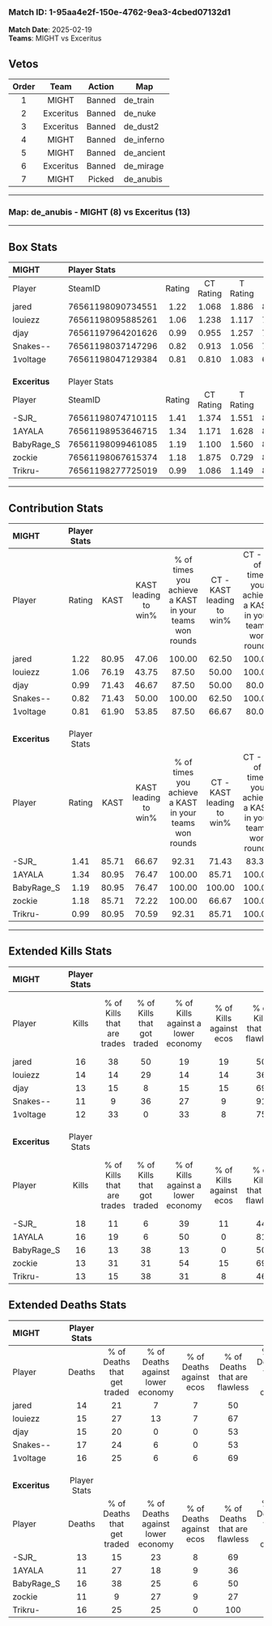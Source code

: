 ### Match ID: 1-95aa4e2f-150e-4762-9ea3-4cbed07132d1  
**Match Date**: 2025-02-19  
**Teams**: MIGHT vs Exceritus  

## Vetos  

| Order | Team | Action | Map |
| :---: | :--: | :----: | --- |
| 1 | MIGHT | Banned | de_train |
| 2 | Exceritus | Banned | de_nuke |
| 3 | Exceritus | Banned | de_dust2 |
| 4 | MIGHT | Banned | de_inferno |
| 5 | MIGHT | Banned | de_ancient |
| 6 | Exceritus | Banned | de_mirage |
| 7 | MIGHT | Picked | de_anubis |

---  

### **Map**: de_anubis - MIGHT (8) vs Exceritus (13)  
---  

## Box Stats  

| **MIGHT**     | Player Stats      |        |           |          |       |      |       |         |        |      |     |
| :- | :- | :-: | :-: | :-: | :-: | :-: | :-: | :-: | :-: | :-: | :-: |
| Player        | SteamID           | Rating | CT Rating | T Rating | KAST  | ADR  | Kills | Assists | Deaths | K/D  | HS% |
| jared         | 76561198090734551 |  1.22  |   1.068   |  1.886   | 80.95 | 78.7 |  16   |    3    |   14   | 1.14 | 56  |
| louiezz       | 76561198095885261 |  1.06  |   1.238   |  1.117   | 76.19 | 73.1 |  14   |    2    |   15   | 0.93 | 50  |
| djay          | 76561197964201626 |  0.99  |   0.955   |  1.257   | 71.43 | 71.1 |  13   |    6    |   15   | 0.87 | 46  |
| Snakes--      | 76561198037147296 |  0.82  |   0.913   |  1.056   | 71.43 | 62.0 |  11   |    4    |   17   | 0.65 | 63  |
| 1voltage      | 76561198047129384 |  0.81  |   0.810   |  1.083   | 61.90 | 62.4 |  12   |    2    |   16   | 0.75 | 33  |
|               |                   |        |           |          |       |      |       |         |        |      |     |
|               |                   |        |           |          |       |      |       |         |        |      |     |
|               |                   |        |           |          |       |      |       |         |        |      |     |
| **Exceritus** | Player Stats      |        |           |          |       |      |       |         |        |      |     |
| Player        | SteamID           | Rating | CT Rating | T Rating | KAST  | ADR  | Kills | Assists | Deaths | K/D  | HS% |
| -SJR_         | 76561198074710115 |  1.41  |   1.374   |  1.551   | 85.71 | 89.8 |  18   |    5    |   13   | 1.38 | 61  |
| 1AYALA        | 76561198953646715 |  1.34  |   1.171   |  1.628   | 80.95 | 86.1 |  16   |    7    |   11   | 1.45 | 56  |
| BabyRage_S    | 76561198099461085 |  1.19  |   1.100   |  1.560   | 80.95 | 83.1 |  16   |    4    |   16   | 1.00 | 56  |
| zockie        | 76561198067615374 |  1.18  |   1.875   |  0.729   | 85.71 | 67.6 |  13   |    4    |   11   | 1.18 | 61  |
| Trikru-       | 76561198277725019 |  0.99  |   1.086   |  1.149   | 80.95 | 62.1 |  13   |    3    |   16   | 0.81 | 53  |
---  

## Contribution Stats  

| **MIGHT**     | Player Stats |       |                      |                                                        |                           |                                                             |                          |                                                            |
| :- | :-: | :-: | :-: | :-: | :-: | :-: | :-: | :-: |
| Player        |    Rating    | KAST  | KAST leading to win% | % of times you achieve a KAST in your teams won rounds | CT - KAST leading to win% | CT - % of times you achieve a KAST in your teams won rounds | T - KAST leading to win% | T - % of times you achieve a KAST in your teams won rounds |
| jared         |     1.22     | 80.95 |        47.06         |                         100.00                         |           62.50           |                           100.00                            |          33.33           |                           100.00                           |
| louiezz       |     1.06     | 76.19 |        43.75         |                         87.50                          |           50.00           |                           100.00                            |          33.33           |                           66.67                            |
| djay          |     0.99     | 71.43 |        46.67         |                         87.50                          |           50.00           |                            80.00                            |          42.86           |                           100.00                           |
| Snakes--      |     0.82     | 71.43 |        50.00         |                         100.00                         |           62.50           |                           100.00                            |          37.50           |                           100.00                           |
| 1voltage      |     0.81     | 61.90 |        53.85         |                         87.50                          |           66.67           |                            80.00                            |          42.86           |                           100.00                           |
|               |              |       |                      |                                                        |                           |                                                             |                          |                                                            |
|               |              |       |                      |                                                        |                           |                                                             |                          |                                                            |
|               |              |       |                      |                                                        |                           |                                                             |                          |                                                            |
| **Exceritus** | Player Stats |       |                      |                                                        |                           |                                                             |                          |                                                            |
| Player        |    Rating    | KAST  | KAST leading to win% | % of times you achieve a KAST in your teams won rounds | CT - KAST leading to win% | CT - % of times you achieve a KAST in your teams won rounds | T - KAST leading to win% | T - % of times you achieve a KAST in your teams won rounds |
| -SJR_         |     1.41     | 85.71 |        66.67         |                         92.31                          |           71.43           |                            83.33                            |          63.64           |                           100.00                           |
| 1AYALA        |     1.34     | 80.95 |        76.47         |                         100.00                         |           85.71           |                           100.00                            |          70.00           |                           100.00                           |
| BabyRage_S    |     1.19     | 80.95 |        76.47         |                         100.00                         |          100.00           |                           100.00                            |          63.64           |                           100.00                           |
| zockie        |     1.18     | 85.71 |        72.22         |                         100.00                         |           66.67           |                           100.00                            |          77.78           |                           100.00                           |
| Trikru-       |     0.99     | 80.95 |        70.59         |                         92.31                          |           85.71           |                           100.00                            |          60.00           |                           85.71                            |
---  

## Extended Kills Stats  

| **MIGHT**     | Player Stats |                            |                            |                                    |                         |                              |                                 |                                       |                    |           |
| :- | :-: | :-: | :-: | :-: | :-: | :-: | :-: | :-: | :-: | :-: |
| Player        |    Kills     | % of Kills that are trades | % of Kills that got traded | % of Kills against a lower economy | % of Kills against ecos | % of Kills that are flawless | % of Kills that are close duels | % of Kills that are assisted by flash | Pistol Round Kills | AWP Kills |
| jared         |      16      |             38             |             50             |                 19                 |           19            |              50              |                6                |                   0                   |         0          |     5     |
| louiezz       |      14      |             14             |             29             |                 14                 |           14            |              36              |               14                |                   7                   |         0          |     1     |
| djay          |      13      |             15             |             8              |                 15                 |           15            |              69              |                0                |                   0                   |         0          |     1     |
| Snakes--      |      11      |             9              |             36             |                 27                 |            9            |              91              |                0                |                   0                   |         0          |     2     |
| 1voltage      |      12      |             33             |             0              |                 33                 |            8            |              75              |                0                |                   0                   |         5          |     0     |
|               |              |                            |                            |                                    |                         |                              |                                 |                                       |                    |           |
|               |              |                            |                            |                                    |                         |                              |                                 |                                       |                    |           |
|               |              |                            |                            |                                    |                         |                              |                                 |                                       |                    |           |
| **Exceritus** | Player Stats |                            |                            |                                    |                         |                              |                                 |                                       |                    |           |
| Player        |    Kills     | % of Kills that are trades | % of Kills that got traded | % of Kills against a lower economy | % of Kills against ecos | % of Kills that are flawless | % of Kills that are close duels | % of Kills that are assisted by flash | Pistol Round Kills | AWP Kills |
| -SJR_         |      18      |             11             |             6              |                 39                 |           11            |              44              |                6                |                   0                   |         0          |     2     |
| 1AYALA        |      16      |             19             |             6              |                 50                 |            0            |              81              |                6                |                   0                   |         0          |     2     |
| BabyRage_S    |      16      |             13             |             38             |                 13                 |            0            |              50              |                0                |                   6                   |         0          |     0     |
| zockie        |      13      |             31             |             31             |                 54                 |           15            |              69              |                0                |                   0                   |         0          |     2     |
| Trikru-       |      13      |             15             |             38             |                 31                 |            8            |              46              |                8                |                   0                   |         1          |     2     |
## Extended Deaths Stats  

| **MIGHT**     | Player Stats |                             |                                   |                          |                               |                            |                           |               |
| :- | :-: | :-: | :-: | :-: | :-: | :-: | :-: | :-: |
| Player        |    Deaths    | % of Deaths that get traded | % of Deaths against lower economy | % of Deaths against ecos | % of Deaths that are flawless | % of Deaths that are close | % of Deaths while blinded | Deaths to AWP |
| jared         |      14      |             21              |                 7                 |            7             |              50               |             0              |             0             |       0       |
| louiezz       |      15      |             27              |                13                 |            7             |              67               |             13             |             0             |       1       |
| djay          |      15      |             20              |                 0                 |            0             |              53               |             7              |             0             |       0       |
| Snakes--      |      17      |             24              |                 6                 |            0             |              53               |             0              |             6             |       0       |
| 1voltage      |      16      |             25              |                 6                 |            6             |              69               |             0              |             0             |       0       |
|               |              |                             |                                   |                          |                               |                            |                           |               |
|               |              |                             |                                   |                          |                               |                            |                           |               |
|               |              |                             |                                   |                          |                               |                            |                           |               |
| **Exceritus** | Player Stats |                             |                                   |                          |                               |                            |                           |               |
| Player        |    Deaths    | % of Deaths that get traded | % of Deaths against lower economy | % of Deaths against ecos | % of Deaths that are flawless | % of Deaths that are close | % of Deaths while blinded | Deaths to AWP |
| -SJR_         |      13      |             15              |                23                 |            8             |              69               |             8              |             0             |       0       |
| 1AYALA        |      11      |             27              |                18                 |            9             |              36               |             0              |             0             |       2       |
| BabyRage_S    |      16      |             38              |                25                 |            6             |              50               |             0              |             6             |       1       |
| zockie        |      11      |              9              |                27                 |            9             |              27               |             18             |             0             |       1       |
| Trikru-       |      16      |             25              |                25                 |            0             |              100              |             0              |             0             |       1       |
